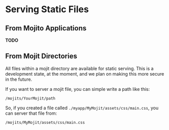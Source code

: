 # Serving Static Files

## From Mojito Applications

**TODO**

## From Mojit Directories

All files within a mojit directory are available for static serving. This is a development state, at the moment, and we plan on making this more secure in the future.

If you want to server a mojit file, you can simple write a path like this:

    /mojits/YourMojit/path
    
So, if you created a file called `./myapp/MyMojit/assets/css/main.css`, you can server that file from:

    /mojits/MyMojit/assets/css/main.css

